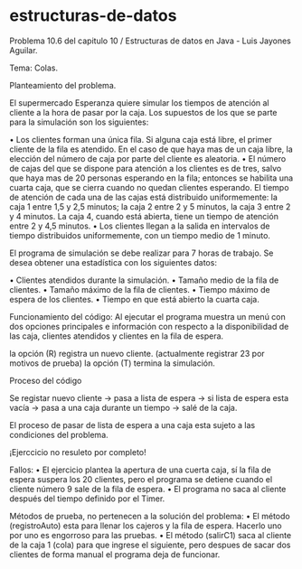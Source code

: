 # estructuras-de-datos

Problema 10.6 del capitulo 10 / Estructuras de datos en Java - Luis Jayones Aguilar.

Tema: Colas.

Planteamiento del problema.

El supermercado Esperanza quiere simular los tiempos de atención al cliente a la
hora de pasar por la caja. Los supuestos de los que se parte para la simulación son los
siguientes:

• Los clientes forman una única fila. Si alguna caja está libre, el primer cliente de
la fila es atendido. En el caso de que haya mas de un caja libre, la elección del
número de caja por parte del cliente es aleatoria.
• El número de cajas del que se dispone para atención a los clientes es de tres, salvo
que haya mas de 20 personas esperando en la fila; entonces se habilita una cuarta
caja, que se cierra cuando no quedan clientes esperando. El tiempo de atención
de cada una de las cajas está distribuido uniformemente: la caja 1 entre 1,5 y 2,5
minutos; la caja 2 entre 2 y 5 minutos, la caja 3 entre 2 y 4 minutos. La caja 4,
cuando está abierta, tiene un tiempo de atención entre 2 y 4,5 minutos.
• Los clientes llegan a la salida en intervalos de tiempo distribuidos uniformemente,
con un tiempo medio de 1 minuto.

El programa de simulación se debe realizar para 7 horas de trabajo. Se desea obtener
una estadística con los siguientes datos:

• Clientes atendidos durante la simulación.
• Tamaño medio de la fila de clientes.
• Tamaño máximo de la fila de clientes.
• Tiempo máximo de espera de los clientes.
• Tiempo en que está abierto la cuarta caja.

Funcionamiento del código:
Al ejecutar el programa muestra un menú con dos opciones principales e información con respecto a 
la disponibilidad de las caja, clientes atendidos y clientes en la fila de espera.

la opción (R) registra un nuevo cliente. (actualmente registrar 23 por motivos de prueba)
la opción (T) termina la simulación.

Proceso del código

Se registar nuevo cliente -> pasa a lista de espera -> si lista de espera esta vacía -> pasa a una caja durante un tiempo -> salé de la caja.

El proceso de pasar de lista de espera a una caja esta sujeto a las condiciones del problema.

¡Ejerccicio no resuleto por completo!

Fallos:
• El ejercicio plantea la apertura de una cuerta caja, sí la fila de espera suspera los 20 clientes, pero
el programa se detiene cuando el cliente número 9 sale de la fila de espera.
• El programa no saca al cliente después del tiempo definido por el Timer.

Métodos de prueba, no pertenecen a la solución del problema:
• El método (registroAuto) esta para llenar los cajeros y la fila de espera. Hacerlo uno por uno es engorroso para las pruebas.
• El método (salirC1) saca al cliente de la caja 1 (cola) para que ingrese el siguiente, pero despues de sacar dos clientes de forma manual el programa deja de funcionar. 


